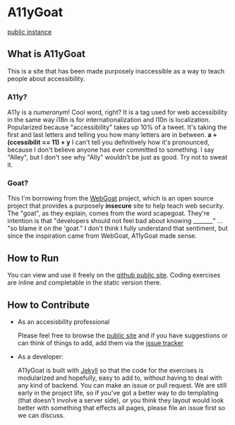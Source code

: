 # A11yGoat
[public instance](http://jazahn.github.io/A11yGoat/)

## What is A11yGoat
This is a site that has been made purposely inaccessible as a way to teach people about accessibility.

### A11y?
A11y is a *numeronym*! Cool word, right? It is a tag used for web accessibility in the same way i18n is for internationalization and l10n is localization. Popularized because "accessibility" takes up 10% of a tweet. It's taking the first and last letters and telling you how many letters are in between. **a + (ccessibilit == 11) + y** I can't tell you definitively how it's pronounced, because I don't believe anyone has ever committed to something. I say "Alley", but I don't see why "Ally" wouldn't be just as good. Try not to sweat it.

### Goat?
This I'm borrowing from the [WebGoat](https://www.owasp.org/index.php/Category:OWASP_WebGoat_Project) project, which is an open source project that provides a purposely **insecure** site to help teach web security. The "goat", as they explain,  comes from the word scapegoat. They're intention is that "developers should not feel bad about knowing _______" ... "so blame it on the 'goat." I don't think I fully understand that sentiment, but since the inspiration came from WebGoat, A11yGoat made sense.


## How to Run
You can view and use it freely on the [github public site](http://jazahn.github.io/A11yGoat/). Coding exercises are inline and completable in the static version there. 

## How to Contribute
* As an accesisbility professional

  Please feel free to browse the [public site](http://jazahn.github.io/A11yGoat/) and if you have suggestions or can think of things to add, add them via the [issue tracker](https://github.com/jazahn/A11yGoat/issues)
* As a developer:

  A11yGoat is built with [Jekyll](http://jekyllrb.com/) so that the code for the exercises is modularized and hopefully, easy to add to, without having to deal with any kind of backend. You can make an issue or pull request. We are still early in the project life, so if you've got a better way to do templating (that doesn't involve a server side), or you think they layout would look better with something that effects all pages, please file an issue first so we can discuss.
  
